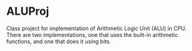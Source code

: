 # ALUProj
Class project for implementation of Arithmetic Logic Unit (ALU) in CPU. There are two implementations, one that uses the built-in arithmetic functions, and one that does it using bits. 
